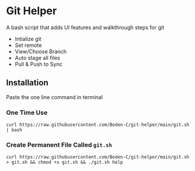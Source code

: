 # Git Helper
A bash script that adds UI features and walkthrough steps for git

- Intialize git
- Set remote
- View/Choose Branch
- Auto stage all files
- Pull & Push to Sync

## Installation
Paste the one line command in terminal

### One Time Use
```
curl https://raw.githubusercontent.com/Boden-C/git-helper/main/git.sh | bash
```
### Create Permanent File Called `git.sh`
```
curl https://raw.githubusercontent.com/Boden-C/git-helper/main/git.sh > git.sh && chmod +x git.sh && ./git.sh help
```

